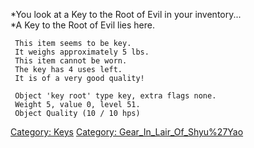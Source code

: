 *You look at a Key to the Root of Evil in your inventory...  
*A Key to the Root of Evil lies here.

` This item seems to be key.`  
` It weighs approximately 5 lbs.`  
` This item cannot be worn.`  
` The key has 4 uses left.`  
` It is of a very good quality!`

` Object 'key root' type key, extra flags none.`  
` Weight 5, value 0, level 51.`  
` Object Quality (10 / 10 hps)`

[Category: Keys](Category:_Keys "wikilink") [Category:
Gear_In_Lair_Of_Shyu%27Yao](Category:_Gear_In_Lair_Of_Shyu%27Yao "wikilink")
